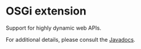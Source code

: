 # OSGi extension

Support for highly dynamic web APIs.

For additional details, please consult the
[Javadocs](javadocs://osgi/ext/org/restlet/ext/osgi/package-summary.html).


